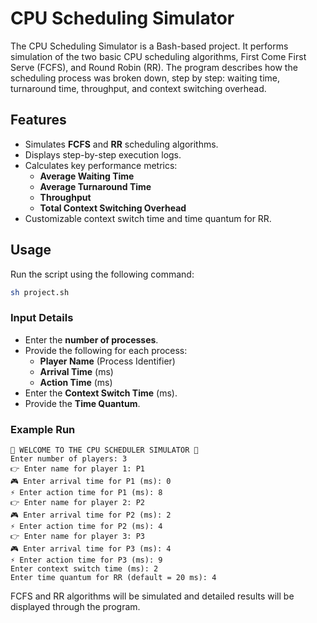 # CPU Scheduling Simulator

The CPU Scheduling Simulator is a Bash-based project. It performs simulation of the two basic CPU scheduling algorithms, First Come First Serve (FCFS), and Round Robin (RR). The program describes how the scheduling process was broken down, step by step: waiting time, turnaround time, throughput, and context switching overhead.

## Features

- Simulates **FCFS** and **RR** scheduling algorithms.
- Displays step-by-step execution logs.
- Calculates key performance metrics:
  - **Average Waiting Time**
  - **Average Turnaround Time**
  - **Throughput**
  - **Total Context Switching Overhead**
- Customizable context switch time and time quantum for RR.

## Usage

Run the script using the following command:

```bash
sh project.sh
```

### Input Details

- Enter the **number of processes**.
- Provide the following for each process:
  - **Player Name** (Process Identifier)
  - **Arrival Time** (ms)
  - **Action Time** (ms)
- Enter the **Context Switch Time** (ms).
- Provide the **Time Quantum**.

### Example Run

```plaintext
🎯 WELCOME TO THE CPU SCHEDULER SIMULATOR 🎯
Enter number of players: 3
👉 Enter name for player 1: P1
🎮 Enter arrival time for P1 (ms): 0
⚡ Enter action time for P1 (ms): 8
👉 Enter name for player 2: P2
🎮 Enter arrival time for P2 (ms): 2
⚡ Enter action time for P2 (ms): 4
👉 Enter name for player 3: P3
🎮 Enter arrival time for P3 (ms): 4
⚡ Enter action time for P3 (ms): 9
Enter context switch time (ms): 2
Enter time quantum for RR (default = 20 ms): 4
```

FCFS and RR algorithms will be simulated and detailed results will be displayed through the program.

